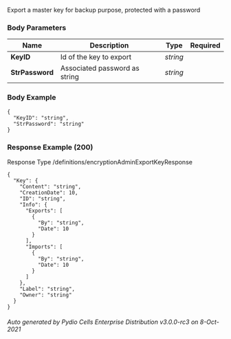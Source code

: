 






 
Export a master key for backup purpose, protected with a password  


### Body Parameters

Name | Description | Type | Required
---|---|---|---
**KeyID** | Id of the key to export | _string_ |   
**StrPassword** | Associated password as string | _string_ |   


### Body Example
```
{
  "KeyID": "string",
  "StrPassword": "string"
}
```






### Response Example (200)
Response Type /definitions/encryptionAdminExportKeyResponse

```
{
  "Key": {
    "Content": "string",
    "CreationDate": 10,
    "ID": "string",
    "Info": {
      "Exports": [
        {
          "By": "string",
          "Date": 10
        }
      ],
      "Imports": [
        {
          "By": "string",
          "Date": 10
        }
      ]
    },
    "Label": "string",
    "Owner": "string"
  }
}
```




###### Auto generated by Pydio Cells Enterprise Distribution v3.0.0-rc3 on 8-Oct-2021
